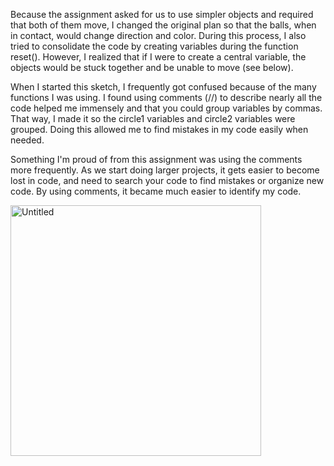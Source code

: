Because the assignment asked for us to use simpler objects and required that both of them move, I changed the original plan so that the balls, when in contact, would change direction and color. During this process, I also tried to consolidate the code by creating variables during the function reset(). However, I realized that if I were to create a central variable, the objects would be stuck together and be unable to move (see below).

When I started this sketch, I frequently got confused because of the many functions I was using. I found  using comments (//) to describe nearly all the code helped me immensely and that you could group variables by commas. That way, I made it so the circle1 variables and circle2 variables were grouped. Doing this allowed me to find mistakes in my code easily when needed.

Something I'm proud of from this assignment was using the comments more frequently. As we start doing larger projects, it gets easier to become lost in code, and need to search your code to find mistakes or organize new code. By using comments, it became much easier to identify my code.

<img width="401" alt="Untitled" src="https://github.com/user-attachments/assets/a5cd0d36-affb-4cff-acdf-db1ef58c5e33">
